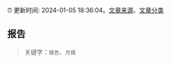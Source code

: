 :alarm_clock: 更新时间: 2024-01-05 18:36:04。[文章来源](/README.md)、[文章分类](/TAGS.md)

## 报告


> 关键字：`报告`、`月报`



